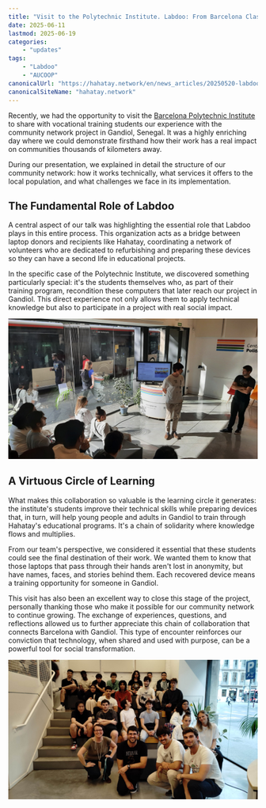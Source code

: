 ```yaml
---
title: "Visit to the Polytechnic Institute. Labdoo: From Barcelona Classrooms to the Community Network in Gandiol"
date: 2025-06-11
lastmod: 2025-06-19
categories:
    - "updates"
tags:
    - "Labdoo"
    - "AUCOOP"
canonicalUrl: "https://hahatay.network/en/news_articles/20250520-labdoo-visita-politecnic/"
canonicalSiteName: "hahatay.network"
---
```


Recently, we had the opportunity to visit the [Barcelona Polytechnic Institute](https://politecnics.barcelona/es/) to share with vocational training students our experience with the community network project in Gandiol, Senegal. It was a highly enriching day where we could demonstrate firsthand how their work has a real impact on communities thousands of kilometers away.

During our presentation, we explained in detail the structure of our community network: how it works technically, what services it offers to the local population, and what challenges we face in its implementation.

## The Fundamental Role of Labdoo

A central aspect of our talk was highlighting the essential role that Labdoo plays in this entire process. This organization acts as a bridge between laptop donors and recipients like Hahatay, coordinating a network of volunteers who are dedicated to refurbishing and preparing these devices so they can have a second life in educational projects.

In the specific case of the Polytechnic Institute, we discovered something particularly special: it's the students themselves who, as part of their training program, recondition these computers that later reach our project in Gandiol. This direct experience not only allows them to apply technical knowledge but also to participate in a project with real social impact.

![Jaume talk](images/jaume_charla.jpg "Jaume during the talk")

## A Virtuous Circle of Learning

What makes this collaboration so valuable is the learning circle it generates: the institute's students improve their technical skills while preparing devices that, in turn, will help young people and adults in Gandiol to train through Hahatay's educational programs. It's a chain of solidarity where knowledge flows and multiplies.

From our team's perspective, we considered it essential that these students could see the final destination of their work. We wanted them to know that those laptops that pass through their hands aren't lost in anonymity, but have names, faces, and stories behind them. Each recovered device means a training opportunity for someone in Gandiol.

This visit has also been an excellent way to close this stage of the project, personally thanking those who make it possible for our community network to continue growing. The exchange of experiences, questions, and reflections allowed us to further appreciate this chain of collaboration that connects Barcelona with Gandiol. This type of encounter reinforces our conviction that technology, when shared and used with purpose, can be a powerful tool for social transformation.

![The team and the classroom](images/equipo_y_alumnos.jpg "The AUCOOP team, Paz, and the rest of the students")
